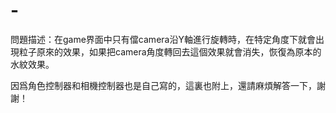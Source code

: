 # -
問題描述：在game界面中只有儅camera沿Y軸進行旋轉時，在特定角度下就會出現粒子原來的效果，如果把camera角度轉回去這個效果就會消失，恢復為原本的水紋效果。

因爲角色控制器和相機控制器也是自己寫的，這裏也附上，還請麻煩解答一下，謝謝！
